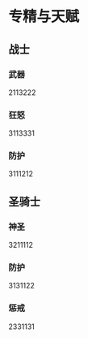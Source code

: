 # 专精与天赋
## 战士
### 武器
2113222
### 狂怒
3113331
### 防护
3111212
## 圣骑士
### 神圣
3211112
### 防护
3131122
### 惩戒
2331131